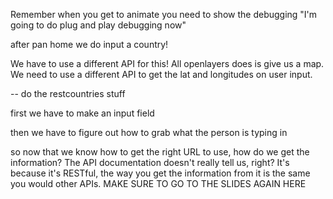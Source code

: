 

Remember when you get to animate you need to show the debugging
"I'm going to do plug and play debugging now"

after pan home we do input a country!

We have to use a different API for this! All openlayers does is give us a map.
We need to use a different API to get the lat and longitudes on user input.

-- do the restcountries stuff

first we have to make an input field

then we have to figure out how to grab what the person is typing in

so now that we know how to get the right URL to use, how do we get the information? The API documentation doesn't really tell us, right? It's because it's RESTful, the way you get the information from it is the same you would other APIs.
MAKE SURE TO GO TO THE SLIDES AGAIN HERE
